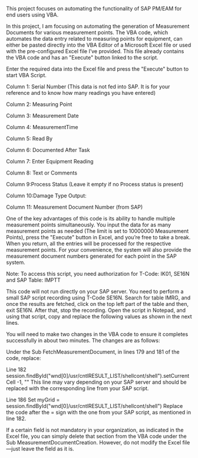This project focuses on automating the functionality of SAP PM/EAM for end users using VBA.

In this project, I am focusing on automating the generation of Measurement Documents for various measurement points. The VBA code, which automates the data entry related to measuring points for equipment, can either be pasted directly into the VBA Editor of a Microsoft Excel file or used with the pre-configured Excel file I’ve provided. This file already contains the VBA code and has an "Execute" button linked to the script.

Enter the required data into the Excel file and press the "Execute" button to start VBA Script.

Column 1: Serial Number (This data is not fed into SAP. It is for your reference and to know 
          how many readings you have entered)

Column 2: Measuring Point

Column 3: Measurement Date

Column 4: MeasurementTime

Column 5: Read By

Column 6: Documented After Task

Column 7: Enter Equipment Reading

Column 8: Text or Comments

Column 9:Process Status (Leave it empty if no Process status is present)

Column 10:Damage Type
Output:

Column 11: Measurement Document Number (from SAP)

One of the key advantages of this code is its ability to handle multiple measurement points simultaneously. You input the data for as many measurement points as needed (The limit is set to 10000000 Measurement Points), press the "Execute" button in Excel, and you’re free to take a break. When you return, all the entries will be processed for the respective measurement points. For your convenience, the system will also provide the measurement document numbers generated for each point in the SAP system.

Note: To access this script, you need authorization for T-Code: IK01, SE16N and SAP Table: IMPTT

This code will not run directly on your SAP server. You need to perform a small SAP script recording using T-Code SE16N. Search for table IMRG, and once the results are fetched, click on the top left part of the table and then, exit SE16N. After that, stop the recording. Open the script in Notepad, and using that script, copy and replace the following values as shown in the next lines.

You will need to make two changes in the VBA code to ensure it completes successfully in about two minutes. The changes are as follows:

Under the Sub FetchMeasurementDocument, in lines 179 and 181 of the code, replace:

Line 182
session.findById("wnd[0]/usr/cntlRESULT_LIST/shellcont/shell").setCurrentCell -1, ""
This line may vary depending on your SAP server and should be replaced with the corresponding line from your SAP script.

Line 186
Set myGrid = session.findById("wnd[0]/usr/cntlRESULT_LIST/shellcont/shell")
Replace the code after the = sign with the one from your SAP script, as mentioned in line 182.  


If a certain field is not mandatory in your organization, as indicated in the Excel file, you can simply delete that section from the VBA code under the Sub MeasurementDocumentCreation. However, do not modify the Excel file—just leave the field as it is.
